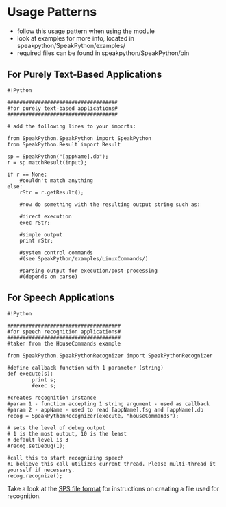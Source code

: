 # Usage Patterns

- follow this usage pattern when using the module
- look at examples for more info, located in speakpython/SpeakPython/examples/
- required files can be found in speakpython/SpeakPython/bin

## For Purely Text-Based Applications

```
#!Python

####################################
#for purely text-based applications#
####################################

# add the following lines to your imports:

from SpeakPython.SpeakPython import SpeakPython
from SpeakPython.Result import Result

sp = SpeakPython("[appName].db");
r = sp.matchResult(input);

if r == None:
	#couldn't match anything
else:
	rStr = r.getResult();

	#now do something with the resulting output string such as:

	#direct execution
	exec rStr;

	#simple output
	print rStr;

	#system control commands
	#(see SpeakPython/examples/LinuxCommands/)

	#parsing output for execution/post-processing
	#(depends on parse)
```

## For Speech Applications

```
#!Python

#####################################
#for speech recognition applications#
#####################################
#taken from the HouseCommands example

from SpeakPython.SpeakPythonRecognizer import SpeakPythonRecognizer

#define callback function with 1 parameter (string)
def execute(s):
        print s;
        #exec s;

#creates recognition instance
#param 1 - function accepting 1 string argument - used as callback
#param 2 - appName - used to read [appName].fsg and [appName].db
recog = SpeakPythonRecognizer(execute, "houseCommands");

# sets the level of debug output
# 1 is the most output, 10 is the least
# default level is 3
#recog.setDebug(1);

#call this to start recognizing speech
#I believe this call utilizes current thread. Please multi-thread it yourself if necessary.
recog.recognize();

```

Take a look at the [SPS file format](https://bitbucket.org/matthew3/speakpython/wiki/The-SPS-File-Format.md) for instructions on creating a file used for recognition.